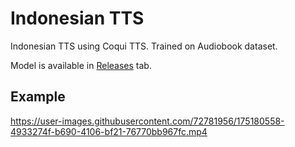 # Indonesian TTS

Indonesian TTS using Coqui TTS. Trained on Audiobook dataset.

Model is available in [Releases](https://github.com/Wikidepia/indonesian-tts/releases/) tab.

## Example

https://user-images.githubusercontent.com/72781956/175180558-4933274f-b690-4106-bf21-76770bb967fc.mp4

